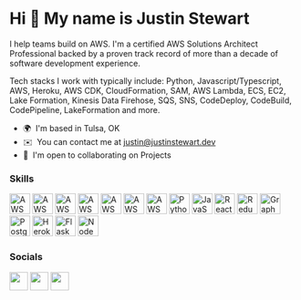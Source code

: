 Hi 👋 My name is Justin Stewart
===============================

I help teams build on AWS. I'm a certified AWS Solutions Architect Professional backed by a proven track record of more than a decade of software development experience.

Tech stacks I work with typically include: Python, Javascript/Typescript, AWS, Heroku, AWS CDK, CloudFormation, SAM, AWS Lambda, ECS, EC2, Lake Formation, Kinesis Data Firehose, SQS, SNS, CodeDeploy, CodeBuild, CodePipeline, LakeFormation and more.

*   🌍  I'm based in Tulsa, OK
*   ✉️  You can contact me at [justin@justinstewart.dev](mailto:justin@justinstewart.dev)
*   🤝  I'm open to collaborating on Projects

### Skills 
<p align="left">
<a href="https://nodejs.org/en/" target="_blank" rel="noreferrer"><img src="https://github.com/weibeld/aws-icons-svg/blob/f502d5514b22ff5d2e7cc2b0a1faeaef77b60044/q1-2022/Architecture-Service-Icons_01312022/Arch_Compute/48/Arch_AWS-Lambda_48.svg" width="36" height="36" alt="AWS Lambda" /></a>
<a href="https://nodejs.org/en/" target="_blank" rel="noreferrer"><img src="https://github.com/weibeld/aws-icons-svg/blob/f502d5514b22ff5d2e7cc2b0a1faeaef77b60044/q1-2022/Architecture-Service-Icons_01312022/Arch_Compute/48/Arch_Amazon-Elastic-Container-Service_48.svg" width="36" height="36" alt="AWS ECS" /></a>
<a href="https://nodejs.org/en/" target="_blank" rel="noreferrer"><img src="https://github.com/weibeld/aws-icons-svg/blob/f502d5514b22ff5d2e7cc2b0a1faeaef77b60044/q1-2022/Architecture-Service-Icons_01312022/Arch_Compute/48/Arch_Amazon-EC2_48.svg" width="36" height="36" alt="AWS EC2" /></a>
<a href="https://nodejs.org/en/" target="_blank" rel="noreferrer"><img src="https://github.com/weibeld/aws-icons-svg/blob/f502d5514b22ff5d2e7cc2b0a1faeaef77b60044/q1-2022/Architecture-Service-Icons_01312022/Arch_Database/48/Arch_Amazon-DynamoDB_48.svg" width="36" height="36" alt="AWS DynamoDB" /></a>
<a href="https://nodejs.org/en/" target="_blank" rel="noreferrer"><img src="https://github.com/weibeld/aws-icons-svg/blob/f502d5514b22ff5d2e7cc2b0a1faeaef77b60044/q1-2022/Architecture-Service-Icons_01312022/Arch_Developer-Tools/48/Arch_AWS-CodeBuild_48.svg" width="36" height="36" alt="AWS CodeBuild" /></a>
<a href="https://nodejs.org/en/" target="_blank" rel="noreferrer"><img src="https://github.com/weibeld/aws-icons-svg/blob/f502d5514b22ff5d2e7cc2b0a1faeaef77b60044/q1-2022/Architecture-Service-Icons_01312022/Arch_Developer-Tools/48/Arch_AWS-CodeDeploy_48.svg" width="36" height="36" alt="AWS CodeDeploy" /></a>
<a href="https://nodejs.org/en/" target="_blank" rel="noreferrer"><img src="https://github.com/weibeld/aws-icons-svg/blob/f502d5514b22ff5d2e7cc2b0a1faeaef77b60044/q1-2022/Architecture-Service-Icons_01312022/Arch_Developer-Tools/48/Arch_AWS-CodePipeline_48.svg" width="36" height="36" alt="AWS CodePipeline" /></a>
<a href="https://www.python.org/" target="_blank" rel="noreferrer"><img src="https://raw.githubusercontent.com/danielcranney/readme-generator/main/public/icons/skills/python-colored.svg" width="36" height="36" alt="Python" /></a>
<a href="https://developer.mozilla.org/en-US/docs/Web/JavaScript" target="_blank" rel="noreferrer"><img src="https://raw.githubusercontent.com/danielcranney/readme-generator/main/public/icons/skills/javascript-colored.svg" width="36" height="36" alt="JavaScript" /></a>
<a href="https://reactjs.org/" target="_blank" rel="noreferrer"><img src="https://raw.githubusercontent.com/danielcranney/readme-generator/main/public/icons/skills/react-colored.svg" width="36" height="36" alt="React" /></a>
<a href="https://redux.js.org/" target="_blank" rel="noreferrer"><img src="https://raw.githubusercontent.com/danielcranney/readme-generator/main/public/icons/skills/redux-colored.svg" width="36" height="36" alt="Redux" /></a>
<a href="https://graphql.org/" target="_blank" rel="noreferrer"><img src="https://raw.githubusercontent.com/danielcranney/readme-generator/main/public/icons/skills/graphql-colored.svg" width="36" height="36" alt="GraphQL" /></a>
<a href="https://www.postgresql.org/" target="_blank" rel="noreferrer"><img src="https://raw.githubusercontent.com/danielcranney/readme-generator/main/public/icons/skills/postgresql-colored.svg" width="36" height="36" alt="PostgreSQL" /></a>
<a href="https://www.heroku.com/" target="_blank" rel="noreferrer"><img src="https://raw.githubusercontent.com/danielcranney/readme-generator/main/public/icons/skills/heroku-colored.svg" width="36" height="36" alt="Heroku" /></a>
<a href="https://flask.palletsprojects.com/en/2.0.x/" target="_blank" rel="noreferrer"><img src="https://raw.githubusercontent.com/danielcranney/readme-generator/main/public/icons/skills/flask-colored.svg" width="36" height="36" alt="Flask" /></a>
<a href="https://nodejs.org/en/" target="_blank" rel="noreferrer"><img src="https://raw.githubusercontent.com/danielcranney/readme-generator/main/public/icons/skills/nodejs-colored.svg" width="36" height="36" alt="NodeJS" /></a>
</p>
                    
### Socials  
<p align="left">
<a href="https://www.github.com/justinstewart" target="_blank" rel="noreferrer"><img src="https://raw.githubusercontent.com/danielcranney/readme-generator/main/public/icons/socials/github.svg" width="32" height="32" /></a>
<a href="https://www.linkedin.com/in/justinstewart1/" target="_blank" rel="noreferrer"><img src="https://raw.githubusercontent.com/danielcranney/readme-generator/main/public/icons/socials/linkedin.svg" width="32" height="32" /></a>
<a href="https://www.twitter.com/jstewok" target="_blank" rel="noreferrer"><img src="https://raw.githubusercontent.com/danielcranney/readme-generator/main/public/icons/socials/twitter.svg" width="32" height="32" /></a></p>
